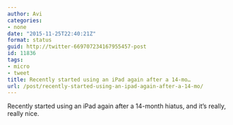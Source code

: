 ```yaml
---
author: Avi
categories:
- none
date: "2015-11-25T22:40:21Z"
format: status
guid: http://twitter-669707234167955457-post
id: 11836
tags:
- micro
- tweet
title: Recently started using an iPad again after a 14-mo…
url: /post/recently-started-using-an-ipad-again-after-a-14-mo/
---
```

Recently started using an iPad again after a 14-month hiatus, and it’s really, really nice.
